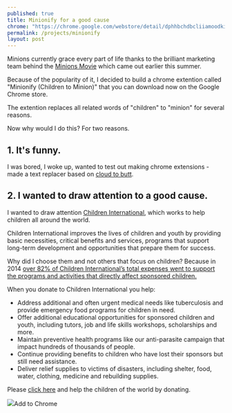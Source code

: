 ```yaml
---
published: true
title: Minionify for a good cause
chrome: "https://chrome.google.com/webstore/detail/dphhbchdbcliiamoodkidbhgdfbfhnla"
permalink: /projects/minionify
layout: post
---
```




Minions currently grace every part of life thanks to the brilliant marketing team behind the [Minions Movie]([http://www.minionsmovie.com/]) which came out earlier this summer. 

Because of the popularity of it, I decided to build a chrome extention called "Minionify (Children to Minion)" that you can download now on the Google Chrome store.

The extention replaces all related words of "children" to "minion" for several reasons. 

Now why would I do this? For two reasons.

## 1. It's funny. 
I was bored, I woke up, wanted to test out making chrome extensions - made a text replacer based on [cloud to butt](https://github.com/panicsteve/cloud-to-butt).

## 2. I wanted to draw attention to a good cause. 
I wanted to draw attention [Children International](http://children.org), which works to help children all around the world.

Children International improves the lives of children and youth by providing basic necessities, critical benefits and services, programs that support long-term development and opportunities that prepare them for success.

Why did I choose them and not others that focus on children? Because in 2014 [over 82% of Children International’s total expenses went to support the programs and activities that directly affect sponsored children.](https://www.children.org/FileRoot/1/Docs/Annual-Report.pdf)

When you donate to Children International you help:

- Address additional and often urgent medical needs like tuberculosis and provide emergency food programs for children in need.
- Offer additional educational opportunities for sponsored children and youth, including tutors, job and life skills workshops, scholarships and more.
- Maintain preventive health programs like our anti-parasite campaign that impact hundreds of thousands of people.
- Continue providing benefits to children who have lost their sponsors but still need assistance.
- Deliver relief supplies to victims of disasters, including shelter, food, water, clothing, medicine and rebuilding supplies.

Please [click here](https://www.children.org/help-a-child) and help the children of the world by donating. 

<a onclick="chrome.webstore.install()" id="btn"><img src="http://icons.iconarchive.com/icons/google/chrome/48/Google-Chrome-icon.png">Add to Chrome</a>
